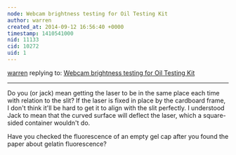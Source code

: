 ```yaml
---
node: Webcam brightness testing for Oil Testing Kit
author: warren
created_at: 2014-09-12 16:56:40 +0000
timestamp: 1410541000
nid: 11133
cid: 10272
uid: 1
---
```




[warren](../profile/warren) replying to: [Webcam brightness testing for Oil Testing Kit](../notes/warren/09-12-2014/webcam-brightness-testing-for-oil-testing-kit)

----
Do you (or jack) mean getting the laser to be in the same place each time with relation to the slit? If the laser is fixed in place by the cardboard frame, I don't think it'll be hard to get it to align with the slit perfectly. I understood Jack to mean that the curved surface will deflect the laser, which a square-sided container wouldn't do. 

Have you checked the fluorescence of an empty gel cap after you found the paper about gelatin fluorescence? 